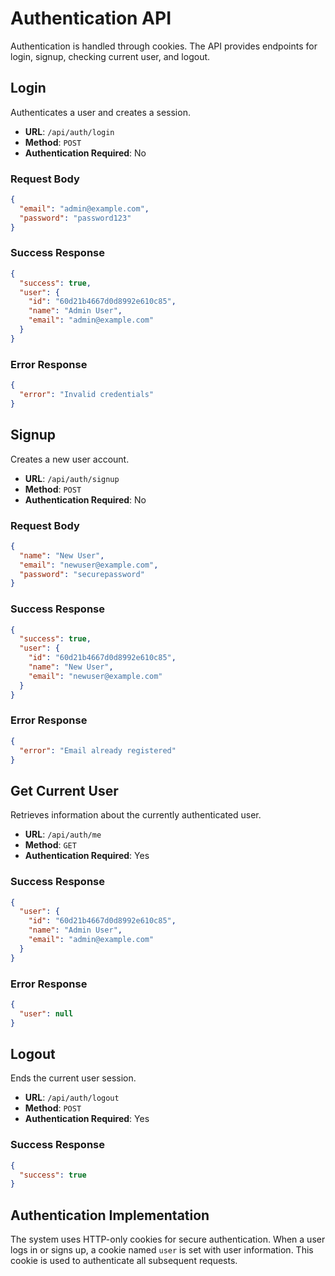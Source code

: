 # Authentication API

Authentication is handled through cookies. The API provides endpoints for login, signup, checking current user, and logout.

## Login

Authenticates a user and creates a session.

- **URL**: `/api/auth/login`
- **Method**: `POST`
- **Authentication Required**: No

### Request Body

```json
{
  "email": "admin@example.com",
  "password": "password123"
}
```

### Success Response

```json
{
  "success": true,
  "user": {
    "id": "60d21b4667d0d8992e610c85",
    "name": "Admin User",
    "email": "admin@example.com"
  }
}
```

### Error Response

```json
{
  "error": "Invalid credentials"
}
```

## Signup

Creates a new user account.

- **URL**: `/api/auth/signup`
- **Method**: `POST`
- **Authentication Required**: No

### Request Body

```json
{
  "name": "New User",
  "email": "newuser@example.com",
  "password": "securepassword"
}
```

### Success Response

```json
{
  "success": true,
  "user": {
    "id": "60d21b4667d0d8992e610c85",
    "name": "New User",
    "email": "newuser@example.com"
  }
}
```

### Error Response

```json
{
  "error": "Email already registered"
}
```

## Get Current User

Retrieves information about the currently authenticated user.

- **URL**: `/api/auth/me`
- **Method**: `GET`
- **Authentication Required**: Yes

### Success Response

```json
{
  "user": {
    "id": "60d21b4667d0d8992e610c85",
    "name": "Admin User",
    "email": "admin@example.com"
  }
}
```

### Error Response

```json
{
  "user": null
}
```

## Logout

Ends the current user session.

- **URL**: `/api/auth/logout`
- **Method**: `POST`
- **Authentication Required**: Yes

### Success Response

```json
{
  "success": true
}
```

## Authentication Implementation

The system uses HTTP-only cookies for secure authentication. When a user logs in or signs up, a cookie named `user` is set with user information. This cookie is used to authenticate all subsequent requests.
